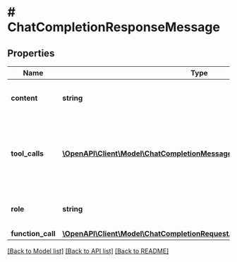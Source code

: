 # # ChatCompletionResponseMessage

## Properties

Name | Type | Description | Notes
------------ | ------------- | ------------- | -------------
**content** | **string** | The contents of the message. |
**tool_calls** | [**\OpenAPI\Client\Model\ChatCompletionMessageToolCall[]**](ChatCompletionMessageToolCall.md) | The tool calls generated by the model, such as function calls. | [optional]
**role** | **string** | The role of the author of this message. |
**function_call** | [**\OpenAPI\Client\Model\ChatCompletionRequestAssistantMessageFunctionCall**](ChatCompletionRequestAssistantMessageFunctionCall.md) |  | [optional]

[[Back to Model list]](../../README.md#models) [[Back to API list]](../../README.md#endpoints) [[Back to README]](../../README.md)
